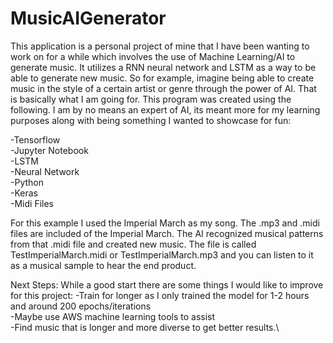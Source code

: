 # MusicAIGenerator
This application is a personal project of mine that I have been wanting to work on for a while which involves the use of Machine Learning/AI
to generate music. It utilizes a RNN neural network and LSTM as a way to be able to generate new music. So for example, imagine being able to
create music in the style of a certain artist or genre through the power of AI. That is basically what I am going for. This program was created
using the following. I am by no means an expert of AI, its meant more for my learning purposes along with being something I wanted to showcase
for fun:

-Tensorflow\
-Jupyter Notebook\
-LSTM\
-Neural Network\
-Python\
-Keras\
-Midi Files

For this example I used the Imperial March as my song. The .mp3 and .midi files are included of the Imperial March. The AI recognized musical patterns
from that .midi file and created new music. The file is called TestImperialMarch.midi or TestImperialMarch.mp3 and you can listen to it
as a musical sample to hear the end product.

Next Steps:
While a good start there are some things I would like to improve for this project:
  -Train for longer as I only trained the model for 1-2 hours and around 200 epochs/iterations\
  -Maybe use AWS machine learning tools to assist \
  -Find music that is longer and more diverse to get better results.\
